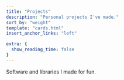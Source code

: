 ```yaml
---
title: "Projects"
description: "Personal projects I've made."
sort_by: "weight"
template: "cards.html"
insert_anchor_links: "left"

extra: {
  show_reading_time: false
}
---
```


Software and libraries I made for fun.
